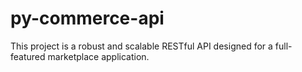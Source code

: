 # py-commerce-api
This project is a robust and scalable RESTful API designed for a full-featured marketplace application.
